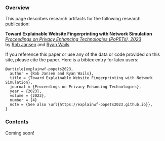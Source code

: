### Overview

This page describes research artifacts for the following research publication:

**Toward Explainable Website Fingerprinting with Network Simulation**  
_[Proceedings on Privacy Enhancing Technologies (PoPETs), 2023](https://petsymposium.org/2023/index.php)_  
by [Rob Jansen](https://www.robgjansen.com) and [Ryan Wails](https://ryanwails.com/)  
<!--\[[Conference version](https://www.robgjansen.com/publications/explainwf-popets2023.pdf)\]-->

If you reference this paper or use any of the data or code provided on this
site, please cite the paper. Here is a bibtex entry for latex users:

```
@article{explainwf-popets2023,
  author = {Rob Jansen and Ryan Wails},
  title = {Toward Explainable Website Fingerprinting with Network Simulation},
  journal = {Proceedings on Privacy Enhancing Technologies},
  year = {2023},
  volume = {2023},
  number = {4}
  note = {See also \url{https://explainwf-popets2023.github.io}},
}
```

### Contents

Coming soon!
